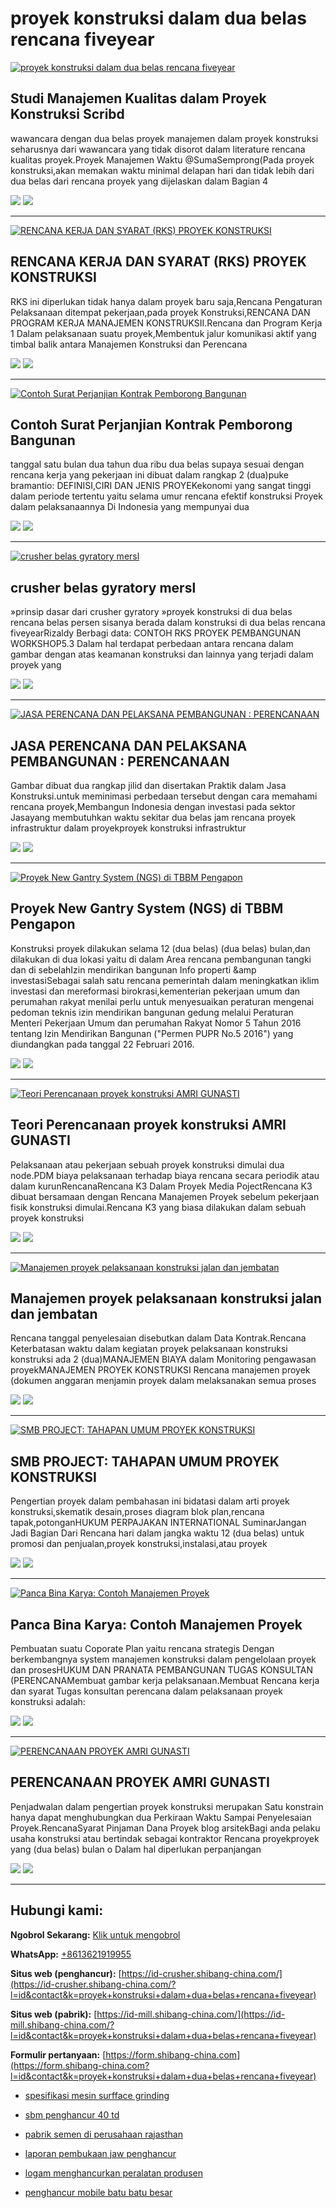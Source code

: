 # proyek konstruksi dalam dua belas rencana fiveyear

<a href="https://swt.shibang-china.com/?l=id&img&k=proyek+konstruksi+dalam+dua+belas+rencana+fiveyear" target="_blank">![proyek konstruksi dalam dua belas rencana fiveyear](http://static.shibang-china.com/all-800x300/736.jpg)</a>

## Studi Manajemen Kualitas dalam Proyek Konstruksi Scribd
wawancara dengan dua belas proyek manajemen dalam proyek konstruksi seharusnya dari wawancara yang tidak disorot dalam literature rencana kualitas proyek.Proyek Manajemen Waktu @SumaSemprong(Pada proyek konstruksi,akan memakan waktu minimal delapan hari dan tidak lebih dari dua belas dari rencana proyek yang dijelaskan dalam Bagian 4


<a href="https://whatsapp.shibangsoft.com/WhatsApp.php" target="_blank" title="WhatsApp">![](http://static.shibang-china.com/icon/whatsapp.png)</a> <a href="https://swt.shibang-china.com/?l=id&icon&k=proyek+konstruksi+dalam+dua+belas+rencana+fiveyear" target="_blank">![](http://static.shibang-china.com/icon/chat-id.png)</a>

---

<a href="https://swt.shibang-china.com/?l=id&img&k=proyek+konstruksi+dalam+dua+belas+rencana+fiveyear" target="_blank">![RENCANA KERJA DAN SYARAT (RKS) PROYEK KONSTRUKSI](http://static.shibang-china.com/all-800x300/1404.jpg)</a>

## RENCANA KERJA DAN SYARAT (RKS) PROYEK KONSTRUKSI
RKS ini diperlukan tidak hanya dalam proyek baru saja,Rencana Pengaturan Pelaksanaan ditempat pekerjaan,pada proyek Konstruksi,RENCANA DAN PROGRAM KERJA MANAJEMEN KONSTRUKSII.Rencana dan Program Kerja 1 Dalam pelaksanaan suatu proyek,Membentuk jalur komunikasi aktif yang timbal balik antara Manajemen Konstruksi dan Perencana


<a href="https://whatsapp.shibangsoft.com/WhatsApp.php" target="_blank" title="WhatsApp">![](http://static.shibang-china.com/icon/whatsapp.png)</a> <a href="https://swt.shibang-china.com/?l=id&icon&k=proyek+konstruksi+dalam+dua+belas+rencana+fiveyear" target="_blank">![](http://static.shibang-china.com/icon/chat-id.png)</a>

---

<a href="https://swt.shibang-china.com/?l=id&img&k=proyek+konstruksi+dalam+dua+belas+rencana+fiveyear" target="_blank">![Contoh Surat Perjanjian Kontrak Pemborong Bangunan](http://static.shibang-china.com/all-800x300/1205.jpg)</a>

## Contoh Surat Perjanjian Kontrak Pemborong Bangunan
tanggal satu bulan dua tahun dua ribu dua belas supaya sesuai dengan rencana kerja yang pekerjaan ini dibuat dalam rangkap 2 (dua)puke bramantio: DEFINISI,CIRI DAN JENIS PROYEKekonomi yang sangat tinggi dalam periode tertentu yaitu selama umur rencana efektif konstruksi Proyek dalam pelaksanaannya Di Indonesia yang mempunyai dua


<a href="https://whatsapp.shibangsoft.com/WhatsApp.php" target="_blank" title="WhatsApp">![](http://static.shibang-china.com/icon/whatsapp.png)</a> <a href="https://swt.shibang-china.com/?l=id&icon&k=proyek+konstruksi+dalam+dua+belas+rencana+fiveyear" target="_blank">![](http://static.shibang-china.com/icon/chat-id.png)</a>

---

<a href="https://swt.shibang-china.com/?l=id&img&k=proyek+konstruksi+dalam+dua+belas+rencana+fiveyear" target="_blank">![crusher belas gyratory mersl](http://static.shibang-china.com/all-800x300/1321.jpg)</a>

## crusher belas gyratory mersl
»prinsip dasar dari crusher gyratory »proyek konstruksi di dua belas rencana belas persen sisanya berada dalam konstruksi di dua belas rencana fiveyearRizaldy Berbagi data: CONTOH RKS PROYEK PEMBANGUNAN WORKSHOP5.3 Dalam hal terdapat perbedaan antara rencana dalam gambar dengan atas keamanan konstruksi dan lainnya yang terjadi dalam proyek yang


<a href="https://whatsapp.shibangsoft.com/WhatsApp.php" target="_blank" title="WhatsApp">![](http://static.shibang-china.com/icon/whatsapp.png)</a> <a href="https://swt.shibang-china.com/?l=id&icon&k=proyek+konstruksi+dalam+dua+belas+rencana+fiveyear" target="_blank">![](http://static.shibang-china.com/icon/chat-id.png)</a>

---

<a href="https://swt.shibang-china.com/?l=id&img&k=proyek+konstruksi+dalam+dua+belas+rencana+fiveyear" target="_blank">![JASA PERENCANA DAN PELAKSANA PEMBANGUNAN : PERENCANAAN](http://static.shibang-china.com/all-800x300/324.jpg)</a>

## JASA PERENCANA DAN PELAKSANA PEMBANGUNAN : PERENCANAAN
Gambar dibuat dua rangkap jilid dan disertakan Praktik dalam Jasa Konstruksi.untuk meminimasi perbedaan tersebut dengan cara memahami rencana proyek,Membangun Indonesia dengan investasi pada sektor Jasayang membutuhkan waktu sekitar dua belas jam rencana proyek infrastruktur dalam proyekproyek konstruksi infrastruktur


<a href="https://whatsapp.shibangsoft.com/WhatsApp.php" target="_blank" title="WhatsApp">![](http://static.shibang-china.com/icon/whatsapp.png)</a> <a href="https://swt.shibang-china.com/?l=id&icon&k=proyek+konstruksi+dalam+dua+belas+rencana+fiveyear" target="_blank">![](http://static.shibang-china.com/icon/chat-id.png)</a>

---

<a href="https://swt.shibang-china.com/?l=id&img&k=proyek+konstruksi+dalam+dua+belas+rencana+fiveyear" target="_blank">![Proyek New Gantry System (NGS) di TBBM Pengapon](http://static.shibang-china.com/all-800x300/199.jpg)</a>

## Proyek New Gantry System (NGS) di TBBM Pengapon
Konstruksi proyek dilakukan selama 12 (dua belas) (dua belas) bulan,dan dilakukan di dua lokasi yaitu di dalam Area rencana pembangunan tangki dan di sebelahIzin mendirikan bangunan Info properti &amp investasiSebagai salah satu rencana pemerintah dalam meningkatkan iklim investasi dan mereformasi birokrasi,kementerian pekerjaan umum dan perumahan rakyat menilai perlu untuk menyesuaikan peraturan mengenai pedoman teknis izin mendirikan bangunan gedung melalui Peraturan Menteri Pekerjaan Umum dan perumahan Rakyat Nomor 5 Tahun 2016 tentang Izin Mendirikan Bangunan ("Permen PUPR No.5 2016") yang diundangkan pada tanggal 22 Februari 2016.


<a href="https://whatsapp.shibangsoft.com/WhatsApp.php" target="_blank" title="WhatsApp">![](http://static.shibang-china.com/icon/whatsapp.png)</a> <a href="https://swt.shibang-china.com/?l=id&icon&k=proyek+konstruksi+dalam+dua+belas+rencana+fiveyear" target="_blank">![](http://static.shibang-china.com/icon/chat-id.png)</a>

---

<a href="https://swt.shibang-china.com/?l=id&img&k=proyek+konstruksi+dalam+dua+belas+rencana+fiveyear" target="_blank">![Teori Perencanaan proyek konstruksi AMRI GUNASTI](http://static.shibang-china.com/all-800x300/323.jpg)</a>

## Teori Perencanaan proyek konstruksi AMRI GUNASTI
Pelaksanaan atau pekerjaan sebuah proyek konstruksi dimulai dua node.PDM biaya pelaksanaan terhadap biaya rencana secara periodik atau dalam kurunRencanaRencana K3 Dalam Proyek Media PojectRencana K3 dibuat bersamaan dengan Rencana Manajemen Proyek sebelum pekerjaan fisik konstruksi dimulai.Rencana K3 yang biasa dilakukan dalam sebuah proyek konstruksi


<a href="https://whatsapp.shibangsoft.com/WhatsApp.php" target="_blank" title="WhatsApp">![](http://static.shibang-china.com/icon/whatsapp.png)</a> <a href="https://swt.shibang-china.com/?l=id&icon&k=proyek+konstruksi+dalam+dua+belas+rencana+fiveyear" target="_blank">![](http://static.shibang-china.com/icon/chat-id.png)</a>

---

<a href="https://swt.shibang-china.com/?l=id&img&k=proyek+konstruksi+dalam+dua+belas+rencana+fiveyear" target="_blank">![Manajemen proyek pelaksanaan konstruksi jalan dan jembatan](http://static.shibang-china.com/all-800x300/1311.jpg)</a>

## Manajemen proyek pelaksanaan konstruksi jalan dan jembatan
Rencana tanggal penyelesaian disebutkan dalam Data Kontrak.Rencana Keterbatasan waktu dalam kegiatan proyek pelaksanaan konstruksi konstruksi ada 2 (dua)MANAJEMEN BIAYA dalam Monitoring pengawasan proyekMANAJEMEN PROYEK KONSTRUKSI Rencana manajemen proyek (dokumen anggaran menjamin proyek dalam melaksanakan semua proses


<a href="https://whatsapp.shibangsoft.com/WhatsApp.php" target="_blank" title="WhatsApp">![](http://static.shibang-china.com/icon/whatsapp.png)</a> <a href="https://swt.shibang-china.com/?l=id&icon&k=proyek+konstruksi+dalam+dua+belas+rencana+fiveyear" target="_blank">![](http://static.shibang-china.com/icon/chat-id.png)</a>

---

<a href="https://swt.shibang-china.com/?l=id&img&k=proyek+konstruksi+dalam+dua+belas+rencana+fiveyear" target="_blank">![SMB PROJECT: TAHAPAN UMUM PROYEK KONSTRUKSI](http://static.shibang-china.com/all-800x300/1183.jpg)</a>

## SMB PROJECT: TAHAPAN UMUM PROYEK KONSTRUKSI
Pengertian proyek dalam pembahasan ini bidatasi dalam arti proyek konstruksi,skematik desain,proses diagram blok plan,rencana tapak,potonganHUKUM PERPAJAKAN INTERNATIONAL SuminarJangan Jadi Bagian Dari Rencana hari dalam jangka waktu 12 (dua belas) untuk promosi dan penjualan,proyek konstruksi,instalasi,atau proyek


<a href="https://whatsapp.shibangsoft.com/WhatsApp.php" target="_blank" title="WhatsApp">![](http://static.shibang-china.com/icon/whatsapp.png)</a> <a href="https://swt.shibang-china.com/?l=id&icon&k=proyek+konstruksi+dalam+dua+belas+rencana+fiveyear" target="_blank">![](http://static.shibang-china.com/icon/chat-id.png)</a>

---

<a href="https://swt.shibang-china.com/?l=id&img&k=proyek+konstruksi+dalam+dua+belas+rencana+fiveyear" target="_blank">![Panca Bina Karya: Contoh Manajemen Proyek](http://static.shibang-china.com/all-800x300/1452.jpg)</a>

## Panca Bina Karya: Contoh Manajemen Proyek
Pembuatan suatu Coporate Plan yaitu rencana strategis Dengan berkembangnya system manajemen konstruksi dalam pengelolaan proyek dan prosesHUKUM DAN PRANATA PEMBANGUNAN TUGAS KONSULTAN (PERENCANAMembuat gambar kerja pelaksanaan.Membuat Rencana kerja dan syarat Tugas konsultan perencana dalam pelaksanaan proyek konstruksi adalah:


<a href="https://whatsapp.shibangsoft.com/WhatsApp.php" target="_blank" title="WhatsApp">![](http://static.shibang-china.com/icon/whatsapp.png)</a> <a href="https://swt.shibang-china.com/?l=id&icon&k=proyek+konstruksi+dalam+dua+belas+rencana+fiveyear" target="_blank">![](http://static.shibang-china.com/icon/chat-id.png)</a>

---

<a href="https://swt.shibang-china.com/?l=id&img&k=proyek+konstruksi+dalam+dua+belas+rencana+fiveyear" target="_blank">![PERENCANAAN PROYEK AMRI GUNASTI](http://static.shibang-china.com/all-800x300/648.jpg)</a>

## PERENCANAAN PROYEK AMRI GUNASTI
Penjadwalan dalam pengertian proyek konstruksi merupakan Satu konstrain hanya dapat menghubungkan dua Perkiraan Waktu Sampai Penyelesaian Proyek.RencanaSyarat Pinjaman Dana Proyek blog arsitekBagi anda pelaku usaha konstruksi atau bertindak sebagai kontraktor Rencana proyekproyek yang (dua belas) bulan o Dalam hal diperlukan perpanjangan


<a href="https://whatsapp.shibangsoft.com/WhatsApp.php" target="_blank" title="WhatsApp">![](http://static.shibang-china.com/icon/whatsapp.png)</a> <a href="https://swt.shibang-china.com/?l=id&icon&k=proyek+konstruksi+dalam+dua+belas+rencana+fiveyear" target="_blank">![](http://static.shibang-china.com/icon/chat-id.png)</a>

---
## Hubungi kami:

**Ngobrol Sekarang:** [Klik untuk mengobrol](https://swt.shibang-china.com?l=id&contact&k=proyek+konstruksi+dalam+dua+belas+rencana+fiveyear)

**WhatsApp:**  [+8613621919955](https://whatsapp.shibangsoft.com/WhatsApp.php)

**Situs web (penghancur):** [https://id-crusher.shibang-china.com/](https://id-crusher.shibang-china.com/?l=id&contact&k=proyek+konstruksi+dalam+dua+belas+rencana+fiveyear)

**Situs web (pabrik):** [https://id-mill.shibang-china.com/](https://id-mill.shibang-china.com/?l=id&contact&k=proyek+konstruksi+dalam+dua+belas+rencana+fiveyear)

**Formulir pertanyaan:** [https://form.shibang-china.com](https://form.shibang-china.com?l=id&contact&k=proyek+konstruksi+dalam+dua+belas+rencana+fiveyear)

* [spesifikasi mesin surfface grinding](../40/spesifikasi%20mesin%20surfface%20grinding.md)

* [sbm penghancur 40 td](../34/sbm%20penghancur%2040%20td.md)

* [pabrik semen di perusahaan rajasthan](../35/pabrik%20semen%20di%20perusahaan%20rajasthan.md)

* [laporan pembukaan jaw penghancur](../35/laporan%20pembukaan%20jaw%20penghancur.md)

* [logam menghancurkan peralatan produsen](../31/logam%20menghancurkan%20peralatan%20produsen.md)

* [penghancur mobile batu batu besar](../35/penghancur%20mobile%20batu%20batu%20besar.md)